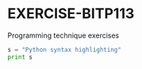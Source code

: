 # EXERCISE-BITP113
Programming technique exercises

```python
s = "Python syntax highlighting"
print s
```

